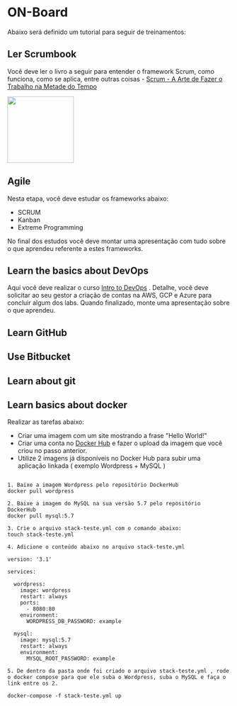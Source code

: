 [1]: https://www.saraiva.com.br/scrum-a-arte-de-fazer-o-trabalho-na-metade-do-tempo-9381460.html?pac_id=123134&gclid=EAIaIQobChMIkemf3eXD2QIVTlmGCh12GgibEAQYASABEgId7fD_BwE
[2]: https://br.udacity.com/course/intro-to-devops--ud611
[3]: https://hub.docker.com/

# ON-Board

  Abaixo será definido um tutorial para seguir de treinamentos:
  
## Ler Scrumbook

Você deve ler o livro a seguir para entender o framework Scrum, como funciona, como se aplica, entre outras coisas - [Scrum - A Arte de Fazer o Trabalho na Metade do Tempo][1]

<img src="https://images.livrariasaraiva.com.br/imagemnet/imagem.aspx/?pro_id=9381460&qld=90&l=430&a=-1" width="150">

## Agile

Nesta etapa, você deve estudar os frameworks abaixo:
* SCRUM
* Kanban
* Extreme Programming

No final dos estudos você deve montar uma apresentação com tudo sobre o que aprendeu referente a estes frameworks.

## Learn the basics about DevOps

Aqui você deve realizar o curso [Intro to DevOps][2] .
Detalhe, você deve solicitar ao seu gestor a criação de contas na AWS, GCP e Azure para concluir algum dos labs.
Quando finalizado, monte uma apresentação sobre o que aprendeu.

## Learn GitHub

## Use Bitbucket

## Learn about git

## Learn basics about docker

Realizar as tarefas abaixo:

* Criar uma imagem com um site mostrando a frase "Hello World!"
* Criar uma conta no [Docker Hub][3] e fazer o upload da imagem que você criou no passo anterior.
* Utilize 2 imagens já disponíveis no Docker Hub para subir uma aplicação linkada ( exemplo Wordpress + MySQL )

```shell

1. Baixe a imagem Wordpress pelo repositório DockerHub
docker pull wordpress

2. Baixe a imagem do MySQL na sua versão 5.7 pelo repositório DockerHub
docker pull mysql:5.7

3. Crie o arquivo stack-teste.yml com o comando abaixo:
touch stack-teste.yml

4. Adicione o conteúdo abaixo no arquivo stack-teste.yml

version: '3.1'

services:

  wordpress:
    image: wordpress
    restart: always
    ports:
      - 8080:80
    environment:
      WORDPRESS_DB_PASSWORD: example

  mysql:
    image: mysql:5.7
    restart: always
    environment:
      MYSQL_ROOT_PASSWORD: example

5. De dentro da pasta onde foi criado o arquivo stack-teste.yml , rode o docker compose para que ele suba o Wordpress, suba o MySQL e faça o link entre os 2.

docker-compose -f stack-teste.yml up

      
```

